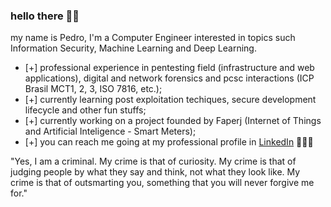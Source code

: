 ### hello there 🤙🏽

my name is Pedro, I'm a Computer Engineer interested in topics such Information Security, Machine Learning and Deep Learning.

- [+] professional experience in pentesting field (infrastructure and web applications), digital and network forensics and pcsc interactions (ICP Brasil MCT1, 2, 3, ISO 7816, etc.);
- [+] currently learning post exploitation techiques, secure development lifecycle and other fun stuffs;
- [+] currently working on a project founded by Faperj (Internet of Things and Artificial Inteligence - Smart Meters);
- [+] you can reach me going at my professional profile in <a href="https://www.linkedin.com/in/pedroescalfonimoraes/">LinkedIn</a> 👨🏽‍💻

"Yes, I am a criminal.  My crime is that of curiosity.  My crime is that of judging people by what they say and think, 
not what they look like. My crime is that of outsmarting you, something that you will never forgive me for."
